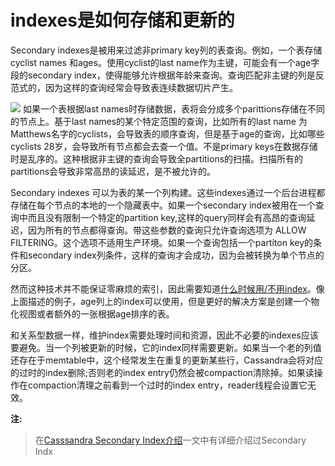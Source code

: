 # indexes是如何存储和更新的 #

Secondary indexes是被用来过滤非primary key列的表查询。例如，一个表存储cyclist names 和ages。使用cyclist的last name作为主键，可能会有一个age字段的secondary index，使得能够允许根据年龄来查询。查询匹配非主键的列是反范式的，因为这样的查询经常会导致表连续数据切片产生。

![](http://docs.datastax.com/en/cassandra/3.0/cassandra/images/indexing_diagram.png)
如果一个表根据last names时存储数据，表将会分成多个parittions存储在不同的节点上。基于last names的某个特定范围的查询，比如所有的last name 为Matthews名字的cyclists，会导致表的顺序查询，但是基于age的查询，比如哪些cyclists 28岁，会导致所有节点都会去查一个值。不是primary keys在数据存储时是乱序的。这种根据非主键的查询会导致全partitions的扫描。扫描所有的partitions会导致非常高昂的读延迟，是不被允许的。

Secondary indexes 可以为表的某一个列构建。这些indexes通过一个后台进程都存储在每个节点的本地的一个隐藏表中。如果一个secondary index被用在一个查询中而且没有限制一个特定的partition key,这样的query同样会有高昂的查询延迟，因为所有的节点都得查询。带这些参数的查询只允许查询选项为 ALLOW FILTERING。这个选项不适用生产环境。如果一个查询包括一个partiton key的条件和secondary index列条件，这样的查询才会成功，因为会被转换为单个节点的分区。

然而这种技术并不能保证零麻烦的索引，因此需要知道[什么时候用/不用index](http://docs.datastax.com/en/cql/3.3/cql/cql_using/useWhenIndex.html)。像上面描述的例子，age列上的index可以使用，但是更好的解决方案是创建一个物化视图或者额外的一张根据age排序的表。

和关系型数据一样，维护index需要处理时间和资源，因此不必要的indexes应该要避免。当一个列被更新的时候，它的index同样需要更新。如果当一个老的列值还存在于memtable中，这个经常发生在重复的更新某些行，Cassandra会将对应的过时的index删除;否则老的index entry仍然会被compaction清除掉。如果读操作在compaction清理之前看到一个过时的index entry，reader线程会设置它无效。

**注:**
> 在[Casssandra Secondary Index介绍](http://blog.csdn.net/FS1360472174/article/details/52733434)一文中有详细介绍过Secondary Indx